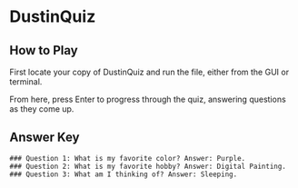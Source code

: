 ﻿# DustinQuiz

## How to Play

First locate your copy of DustinQuiz and run the file, either from the GUI or terminal.

From here, press Enter to progress through the quiz, answering questions as they come up.

## Answer Key
	### Question 1: What is my favorite color? Answer: Purple.
	### Question 2: What is my favorite hobby? Answer: Digital Painting.
	### Question 3: What am I thinking of? Answer: Sleeping.